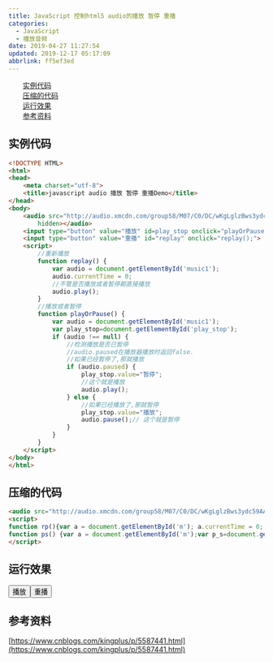 ```yaml
---
title: JavaScript 控制html5 audio的播放 暂停 重播
categories: 
  - JavaScript
  - 播放音频
date: 2019-04-27 11:27:54
updated: 2019-12-17 05:17:09
abbrlink: ff5ef3ed
---
```

<div id='my_toc'><a href="/blog/ff5ef3ed/#实例代码" class="header_2">实例代码</a><br><a href="/blog/ff5ef3ed/#压缩的代码" class="header_2">压缩的代码</a><br><a href="/blog/ff5ef3ed/#运行效果" class="header_2">运行效果</a><br><a href="/blog/ff5ef3ed/#参考资料" class="header_2">参考资料</a><br></div>
<style>.header_1{margin-left: 1em;}.header_2{margin-left: 2em;}.header_3{margin-left: 3em;}.header_4{margin-left: 4em;}.header_5{margin-left: 5em;}.header_6{margin-left: 6em;}</style>
<!--more-->
<script>if (navigator.platform.search('arm')==-1){document.getElementById('my_toc').style.display = 'none';}var e,p = document.getElementsByTagName('p');while (p.length>0) {e = p[0];e.parentElement.removeChild(e);}</script>

<!--end-->
## 实例代码 ##
```html
<!DOCTYPE HTML>
<html>
<head>
    <meta charset="utf-8">
    <title>javascript audio 播放 暂停 重播Demo</title>
</head>
<body> 
    <audio src="http://audio.xmcdn.com/group58/M07/C0/DC/wKgLglzBws3ydc59AAQFZSpj3Eo398.m4a" controls="controls" preload id="music1"
        hidden></audio>
    <input type="button" value="播放" id=play_stop onclick="playOrPause();">
    <input type="button" value="重播" id="replay" onclick="replay();">
    <script>
        //重新播放
        function replay() {
            var audio = document.getElementById('music1');
            audio.currentTime = 0;
            //不管是否播放或者暂停都直接播放
            audio.play();
        }
        //播放或者暂停
        function playOrPause() {
            var audio = document.getElementById('music1');
            var play_stop=document.getElementById('play_stop');
            if (audio !== null) {
                //检测播放是否已暂停
                //audio.paused在播放器播放时返回false.
                //如果已经暂停了,那就播放
                if (audio.paused) {
                    play_stop.value="暂停";
                    //这个就是播放
                    audio.play();
                } else {
                    //如果已经播放了,那就暂停
                    play_stop.value="播放";
                    audio.pause();// 这个就是暂停
                }
            }
        }
    </script>
</body>
</html>
```
## 压缩的代码 ##
```html
<audio src="http://audio.xmcdn.com/group58/M07/C0/DC/wKgLglzBws3ydc59AAQFZSpj3Eo398.m4a" controls="controls" preload id="m" hidden></audio><input type="button" value="播放" id=p_s onclick="ps();"><input type="button" value="重播" id="rp" onclick="rp();">
<script>
function rp(){var a = document.getElementById('m'); a.currentTime = 0; a.play();}
function ps() {var a = document.getElementById('m');var p_s=document.getElementById('p_s');if (a !== null) {if (a.paused) {p_s.value="暂停";a.play();} else {p_s.value="播放";a.pause();}}}
</script>
```
## 运行效果 ##

<audio src="http://audio.xmcdn.com/group58/M07/C0/DC/wKgLglzBws3ydc59AAQFZSpj3Eo398.m4a" controls="controls" preload id="m" hidden></audio><input type="button" value="播放" id=p_s onclick="ps();"><input type="button" value="重播" id="rp" onclick="rp();">
<script>
function rp(){var a = document.getElementById('m'); a.currentTime = 0; a.play();}
function ps() {var a = document.getElementById('m');var p_s=document.getElementById('p_s');if (a !== null) {if (a.paused) {p_s.value="暂停";a.play();} else {p_s.value="播放";a.pause();}}}
</script>

## 参考资料 ##
[https://www.cnblogs.com/kingplus/p/5587441.html](https://www.cnblogs.com/kingplus/p/5587441.html)
